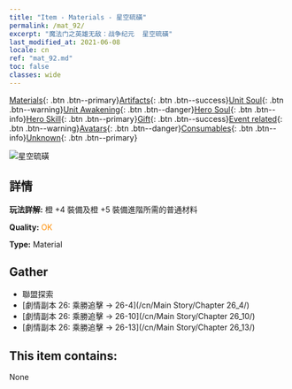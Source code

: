 ```yaml
---
title: "Item - Materials - 星空硫磺"
permalink: /mat_92/
excerpt: "魔法门之英雄无敌：战争纪元  星空硫磺"
last_modified_at: 2021-06-08
locale: cn
ref: "mat_92.md"
toc: false
classes: wide
---
```

 [Materials](/ItemsCN/){: .btn .btn--primary}[Artifacts](/ItemsCN/Artifacts/){: .btn .btn--success}[Unit Soul](/ItemsCN/UnitSoul/){: .btn .btn--warning}[Unit Awakening](/ItemsCN/UnitAwakening/){: .btn .btn--danger}[Hero Soul](/ItemsCN/HeroSoul/){: .btn .btn--info}[Hero Skill](/ItemsCN/HeroSkill/){: .btn .btn--primary}[Gift](/ItemsCN/Gift/){: .btn .btn--success}[Event related](/ItemsCN/Events/){: .btn .btn--warning}[Avatars](/ItemsCN/Avatars/){: .btn .btn--danger}[Consumables](/ItemsCN/Consumables/){: .btn .btn--info}[Unknown](/ItemsCN/Unknown/){: .btn .btn--primary}

 ![星空硫磺](/images/t/i_cailiao_liuhuang3.png)

## 詳情
 **玩法詳解:** 橙 +4 裝備及橙 +5 裝備進階所需的普通材料

 **Quality:** <span style="color: #FF8C00">OK</span>

 **Type:** Material

## Gather

*    聯盟探索 
*    [劇情副本 26: 乘勝追擊 -> 26-4](/cn/Main Story/Chapter 26_4/) 
*    [劇情副本 26: 乘勝追擊 -> 26-10](/cn/Main Story/Chapter 26_10/) 
*    [劇情副本 26: 乘勝追擊 -> 26-13](/cn/Main Story/Chapter 26_13/) 

## This item contains:

  None

